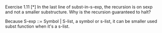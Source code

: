 Exercise 1.11 [*] In the last line of subst-in-s-exp, the recursion is on sexp and not a smaller substructure. Why is the recursion guaranteed to halt?</br>

Because S-exp ::= Symbol | S-list, a symbol or s-list, it can be smaller used subst function when it's a s-list.